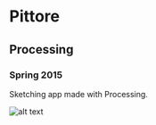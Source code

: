 # Pittore
## Processing
### Spring 2015
Sketching app made with Processing.

![alt text](https://people.rit.edu/ejs3863/oldportfolio2/pittore/media/pittorewhalethumb.png "Pittore")
